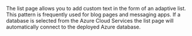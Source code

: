﻿The list page allows you to add custom text in the form of an adaptive list. This pattern is frequently used for blog pages and messaging apps. If a database is selected from the Azure Cloud Services the list page will automatically connect to the deployed Azure database.
